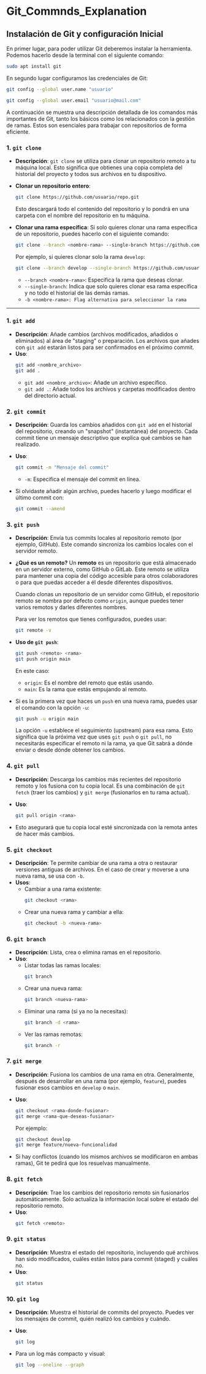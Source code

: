 # Git_Commnds_Explanation

## Instalación de Git y configuración Inicial

En primer lugar, para poder utilizar Git deberemos instalar la herramienta. Podemos hacerlo desde la terminal con el siguiente comando:

```bash
sudo apt install git
```

En segundo lugar configuramos las credenciales de Git:

```bash
git config --global user.name "usuario"
```

```bash
git config --global user.email "usuario@mail.com"
```

A continuación se muestra una descripción detallada de los comandos más importantes de Git, tanto los básicos como los relacionados con la gestión de ramas. Estos son esenciales para trabajar con repositorios de forma eficiente.

### **1. `git clone`**
   - **Descripción**: `git clone` se utiliza para clonar un repositorio remoto a tu máquina local. Esto significa que obtienes una copia completa del historial del proyecto y todos sus archivos en tu dispositivo.

   - **Clonar un repositorio entero**:
     ```bash
     git clone https://github.com/usuario/repo.git
     ```

     Esto descargará todo el contenido del repositorio y lo pondrá en una carpeta con el nombre del repositorio en tu máquina.

   - **Clonar una rama específica**:
     Si solo quieres clonar una rama específica de un repositorio, puedes hacerlo con el siguiente comando:
     ```bash
     git clone --branch <nombre-rama> --single-branch https://github.com/usuario/repo.git
     ```

     Por ejemplo, si quieres clonar solo la rama `develop`:
     ```bash
     git clone --branch develop --single-branch https://github.com/usuario/repo.git
     ```

     - `--branch <nombre-rama>`: Especifica la rama que deseas clonar.
     - `--single-branch`: Indica que solo quieres clonar esa rama específica y no todo el historial de las demás ramas.
     - `-b <nombre-rama>: Flag alternativa para seleccionar la rama`

---


### 1. **`git add`**
   - **Descripción**: Añade cambios (archivos modificados, añadidos o eliminados) al área de "staging" o preparación. Los archivos que añades con `git add` estarán listos para ser confirmados en el próximo commit.
   - **Uso**:
     ```bash
     git add <nombre_archivo>
     git add .
     ```
     - `git add <nombre_archivo>`: Añade un archivo específico.
     - `git add .`: Añade todos los archivos y carpetas modificados dentro del directorio actual.

### 2. **`git commit`**
   - **Descripción**: Guarda los cambios añadidos con `git add` en el historial del repositorio, creando un "snapshot" (instantánea) del proyecto. Cada commit tiene un mensaje descriptivo que explica qué cambios se han realizado.
   - **Uso**:
     ```bash
     git commit -m "Mensaje del commit"
     ```
     - `-m`: Especifica el mensaje del commit en línea.

   - Si olvidaste añadir algún archivo, puedes hacerlo y luego modificar el último commit con:
     ```bash
     git commit --amend
     ```

### 3. **`git push`**
   - **Descripción**: Envía tus commits locales al repositorio remoto (por ejemplo, GitHub). Este comando sincroniza los cambios locales con el servidor remoto.
   
   - **¿Qué es un remoto?**
     Un **remoto** es un repositorio que está almacenado en un servidor externo, como GitHub o GitLab. Este remoto se utiliza para mantener una copia del código accesible para otros colaboradores o para que puedas acceder a él desde diferentes dispositivos.

     Cuando clonas un repositorio de un servidor como GitHub, el repositorio remoto se nombra por defecto como `origin`, aunque puedes tener varios remotos y darles diferentes nombres.
     
     Para ver los remotos que tienes configurados, puedes usar:
     ```bash
     git remote -v
     ```

   - **Uso de `git push`**:
     ```bash
     git push <remoto> <rama>
     git push origin main
     ```

     En este caso:
     - `origin`: Es el nombre del remoto que estás usando.
     - `main`: Es la rama que estás empujando al remoto.
   
   - Si es la primera vez que haces un `push` en una nueva rama, puedes usar el comando con la opción `-u`:
     ```bash
     git push -u origin main
     ```

     La opción `-u` establece el seguimiento (upstream) para esa rama. Esto significa que la próxima vez que uses `git push` o `git pull`, no necesitarás especificar el remoto ni la rama, ya que Git sabrá a dónde enviar o desde dónde obtener los cambios.

### 4. **`git pull`**
   - **Descripción**: Descarga los cambios más recientes del repositorio remoto y los fusiona con tu copia local. Es una combinación de `git fetch` (traer los cambios) y `git merge` (fusionarlos en tu rama actual).
   - **Uso**:
     ```bash
     git pull origin <rama>
     ```

   - Esto asegurará que tu copia local esté sincronizada con la remota antes de hacer más cambios.

### 5. **`git checkout`**
   - **Descripción**: Te permite cambiar de una rama a otra o restaurar versiones antiguas de archivos. En el caso de crear y moverse a una nueva rama, se usa con `-b`.
   - **Usos**:
     - Cambiar a una rama existente:
       ```bash
       git checkout <rama>
       ```
     - Crear una nueva rama y cambiar a ella:
       ```bash
       git checkout -b <nueva-rama>
       ```

### 6. **`git branch`**
   - **Descripción**: Lista, crea o elimina ramas en el repositorio.
   - **Uso**:
     - Listar todas las ramas locales:
       ```bash
       git branch
       ```
     - Crear una nueva rama:
       ```bash
       git branch <nueva-rama>
       ```
     - Eliminar una rama (si ya no la necesitas):
       ```bash
       git branch -d <rama>
       ```
     - Ver las ramas remotas:
       ```bash
       git branch -r
       ```

### 7. **`git merge`**
   - **Descripción**: Fusiona los cambios de una rama en otra. Generalmente, después de desarrollar en una rama (por ejemplo, `feature`), puedes fusionar esos cambios en `develop` o `main`.
   - **Uso**:
     ```bash
     git checkout <rama-donde-fusionar>
     git merge <rama-que-deseas-fusionar>
     ```
     Por ejemplo:
     ```bash
     git checkout develop
     git merge feature/nueva-funcionalidad
     ```

   - Si hay conflictos (cuando los mismos archivos se modificaron en ambas ramas), Git te pedirá que los resuelvas manualmente.

### 8. **`git fetch`**
   - **Descripción**: Trae los cambios del repositorio remoto sin fusionarlos automáticamente. Solo actualiza la información local sobre el estado del repositorio remoto.
   - **Uso**:
     ```bash
     git fetch <remoto>
     ```

### 9. **`git status`**
   - **Descripción**: Muestra el estado del repositorio, incluyendo qué archivos han sido modificados, cuáles están listos para commit (staged) y cuáles no.
   - **Uso**:
     ```bash
     git status
     ```

### 10. **`git log`**
   - **Descripción**: Muestra el historial de commits del proyecto. Puedes ver los mensajes de commit, quién realizó los cambios y cuándo.
   - **Uso**:
     ```bash
     git log
     ```

   - Para un log más compacto y visual:
     ```bash
     git log --oneline --graph
     ```

